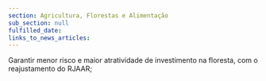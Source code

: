 ```yaml
---
section: Agricultura, Florestas e Alimentação
sub_section: null
fulfilled_date:
links_to_news_articles:
---
```


Garantir menor risco e maior atratividade de investimento na floresta, com o reajustamento do RJAAR;